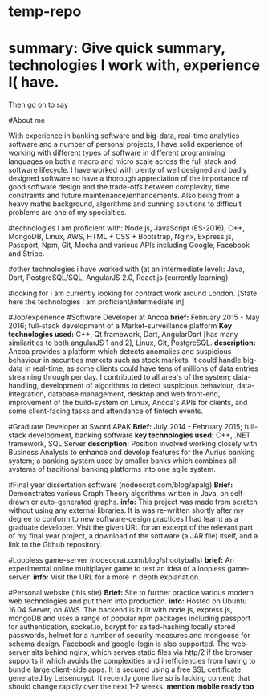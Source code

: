 # temp-repo

# summary: Give quick summary, technologies I work with, experience I( have.
Then go on to say

#About me

With experience in banking software and big-data, real-time analytics software and a number of personal projects, I have solid experience of working with different types of software in different programming languages on both a macro and micro scale across the full stack and software lifecycle. I have worked with plenty of well designed and badly designed software so have a thorough appreciation of the importance of good software design and the trade-offs between complexity, time constraints and future maintenance/enhancements. Also being from a heavy maths background, algorithms and cunning solutions to difficult problems are one of my specialties.

#technologies I am proficient with:
Node.js, JavaScript (ES-2016), C++, MongoDB, Linux, AWS, HTML + CSS + Bootstrap, Nginx, Express.js, Passport, Npm, Git, Mocha and various APIs including Google, Facebook and Stripe. 

#other technologies i have worked with (at an intermediate level):
Java, Dart, PostgreSQL/SQL, AngularJS 2.0, React.js (currently learning)

#looking for
I am currently looking for contract work around London.
[State here the technologies i am proficient/intermediate in]

#Job/experience
#Software Developer at Ancoa
**brief:** February 2015 - May 2016; full-stack development of a Market-surveillance platform
**Key technologies used:** C++, Qt framework, Dart, AngularDart [has many similarities to both angularJS 1 and 2], Linux, Git, PostgreSQL.
**description:** Ancoa provides a platform which detects anomalies and suspicious behaviour in securities markets such as stock markets. It could handle big-data in real-time, as some clients could have tens of millions of data entries streaming through per day. I contributed to all area's of the system; data-handling, development of algorithms to detect suspicious behaviour, data-integration, database management, desktop and web front-end, improvement of the build-system on Linux, Ancoa's APIs for clients, and some client-facing tasks and attendance of fintech events.

#Graduate Developer at Sword APAK
**Brief:** July 2014 - February 2015; full-stack development, banking software
**key technologies used:** C++, .NET framework, SQL Server
**description:** Position involved working closely with Business Analysts to enhance and develop features for the Aurius banking system; a banking system used by smaller banks which combines all systems of traditional banking platforms into one agile system.

#Final year dissertation software (nodeocrat.com/blog/apalg)
**Brief:** Demonstrates various Graph Theory algorithms written in Java, on self-drawn or auto-generated graphs.
**info:** This project was made from scratch without using any external libraries. It is was re-written shortly after my degree to conform to new software-design practices I had learnt as a graduate developer. Visit the given URL for an excerpt of the relevant part of my final year project, a download of the software (a JAR file) itself, and a link to the Github repository.

#Loopless game-server (nodeocrat.com/blog/shootyballs)
**brief:** An experimental online multiplayer game to test an idea of a loopless game-server.
**info:** Visit the URL for a more in depth explanation.

#Personal website (this site)
**Brief:** Site to further practice various modern web technologies and put them into production.
**info:** Hosted on Ubuntu 16.04 Server, on AWS. The backend is built with node.js, express.js, mongoDB and uses a range of popular npm packages including passport for authentication, socket.io, bcrypt for salted-hashing locally stored passwords, helmet for a number of security measures and mongoose for schema design. Facebook and google-login is also supported. The web-server sits behind nginx, which serves static files via http/2 if the browser supports it which avoids the complexities and inefficiencies from having to bundle large client-side apps. It is secured using a free SSL certificate generated by Letsencrypt. It recently gone live so is lacking content; that should change rapidly over the next 1-2 weeks.
**mention mobile ready too**
